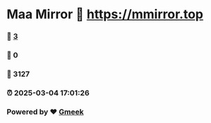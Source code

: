 # Maa Mirror :link: https://mmirror.top 
### :page_facing_up: [3](https://mmirror.top/tag.html) 
### :speech_balloon: 0 
### :hibiscus: 3127 
### :alarm_clock: 2025-03-04 17:01:26 
### Powered by :heart: [Gmeek](https://github.com/Meekdai/Gmeek)
